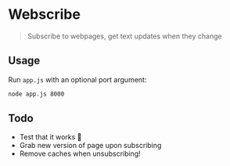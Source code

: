 # Webscribe

> Subscribe to webpages, get text updates when they change

## Usage

Run `app.js` with an optional port argument:

```bash
node app.js 8000
```

## Todo

* Test that it works :eyes:
* Grab new version of page upon subscribing
* Remove caches when unsubscribing!
